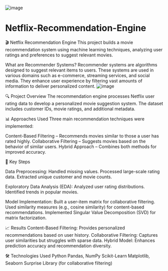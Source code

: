 ![image](https://github.com/user-attachments/assets/4d7be9e3-ab84-417c-9e17-37af6761ea06)


# Netflix-Recommendation-Engine
🎬 Netflix Recommendation Engine This project builds a movie recommendation system using machine learning techniques, analyzing user ratings and preferences to suggest relevant movies.

What are Recommender Systems?
Recommender systems are algorithms designed to suggest relevant items to users. These systems are used in various domains such as e-commerce, streaming services, and social media. They enhance user experience by filtering vast amounts of information to deliver personalized content.
![image](https://github.com/user-attachments/assets/438c2a06-4085-45f2-9736-9e5cc53ee532)


🔍 Project Overview
The recommendation engine processes Netflix user rating data to develop a personalized movie suggestion system. The dataset includes customer IDs, movie ratings, and additional metadata.

📊 Approaches Used
Three main recommendation techniques were implemented:

Content-Based Filtering – Recommends movies similar to those a user has rated highly.
Collaborative Filtering – Suggests movies based on the behavior of similar users.
Hybrid Approach – Combines both methods for improved accuracy.

📌 Key Steps

Data Preprocessing:
Handled missing values.
Processed large-scale rating data.
Extracted unique customer and movie counts.

Exploratory Data Analysis (EDA):
Analyzed user rating distributions.
Identified trends in popular movies.

Model Implementation:
Built a user-item matrix for collaborative filtering.
Used similarity measures (e.g., cosine similarity) for content-based recommendations.
Implemented Singular Value Decomposition (SVD) for matrix factorization.

📈 Results
Content-Based Filtering: Provides personalized recommendations based on user history.
Collaborative Filtering: Captures user similarities but struggles with sparse data.
Hybrid Model: Enhances prediction accuracy and recommendation diversity.

🛠 Technologies Used
Python
Pandas, NumPy
Scikit-Learn
Matplotlib, Seaborn
Surprise Library (for collaborative filtering)
